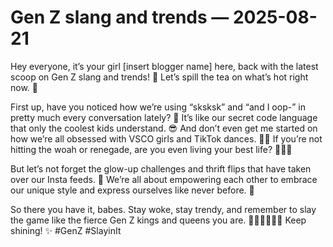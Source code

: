 # Gen Z slang and trends — 2025-08-21

Hey everyone, it’s your girl [insert blogger name] here, back with the latest scoop on Gen Z slang and trends! 🌟 Let’s spill the tea on what’s hot right now. 🍵

First up, have you noticed how we’re using “sksksk” and “and I oop-” in pretty much every conversation lately? 🤪 It’s like our secret code language that only the coolest kids understand. 😎 And don’t even get me started on how we’re all obsessed with VSCO girls and TikTok dances. 💅🏼 If you’re not hitting the woah or renegade, are you even living your best life? 🤷🏻‍♀️

But let’s not forget the glow-up challenges and thrift flips that have taken over our Insta feeds. 📸 We’re all about empowering each other to embrace our unique style and express ourselves like never before. 🌈

So there you have it, babes. Stay woke, stay trendy, and remember to slay the game like the fierce Gen Z kings and queens you are. 💁🏽‍♂️💁🏼‍♀️ Keep shining! ✨ #GenZ #SlayinIt